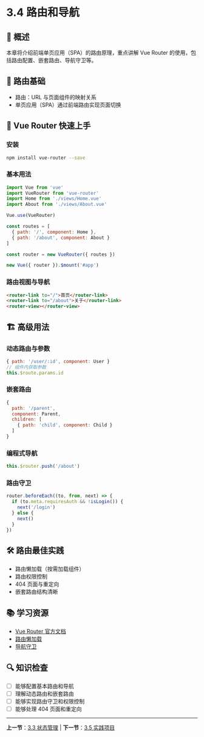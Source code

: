 # 3.4 路由和导航

## 📖 概述

本章将介绍前端单页应用（SPA）的路由原理，重点讲解 Vue Router 的使用，包括路由配置、嵌套路由、导航守卫等。

## 🚦 路由基础
- 路由：URL 与页面组件的映射关系
- 单页应用（SPA）通过前端路由实现页面切换

## 🚀 Vue Router 快速上手

### 安装
```bash
npm install vue-router --save
```

### 基本用法
```js
import Vue from 'vue'
import VueRouter from 'vue-router'
import Home from './views/Home.vue'
import About from './views/About.vue'

Vue.use(VueRouter)

const routes = [
  { path: '/', component: Home },
  { path: '/about', component: About }
]

const router = new VueRouter({ routes })

new Vue({ router }).$mount('#app')
```

### 路由视图与导航
```html
<router-link to="/">首页</router-link>
<router-link to="/about">关于</router-link>
<router-view></router-view>
```

## 🏗️ 高级用法

### 动态路由与参数
```js
{ path: '/user/:id', component: User }
// 组件内获取参数
this.$route.params.id
```

### 嵌套路由
```js
{
  path: '/parent',
  component: Parent,
  children: [
    { path: 'child', component: Child }
  ]
}
```

### 编程式导航
```js
this.$router.push('/about')
```

### 路由守卫
```js
router.beforeEach((to, from, next) => {
  if (to.meta.requiresAuth && !isLogin()) {
    next('/login')
  } else {
    next()
  }
})
```

## 🛠️ 路由最佳实践
- 路由懒加载（按需加载组件）
- 路由权限控制
- 404 页面与重定向
- 嵌套路由结构清晰

## 📚 学习资源
- [Vue Router 官方文档](https://router.vuejs.org/zh/)
- [路由懒加载](https://router.vuejs.org/zh/guide/advanced/lazy-loading.html)
- [导航守卫](https://router.vuejs.org/zh/guide/advanced/navigation-guards.html)

## 🔍 知识检查
- [ ] 能够配置基本路由和导航
- [ ] 理解动态路由和嵌套路由
- [ ] 能够实现路由守卫和权限控制
- [ ] 能够处理 404 页面和重定向

---

**上一节**：[3.3 状态管理](3.3-state-management.md) | **下一节**：[3.5 实践项目](3.5-practice-project.md) 